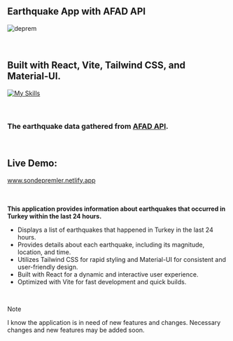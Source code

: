 ## Earthquake App with AFAD API

![deprem](https://github.com/beytullahdanis/earthquake-app/assets/108797171/c625498e-5ac2-4842-8d24-e249ac5606bb)
<br /><br /><br />
## Built with React, Vite, Tailwind CSS, and Material-UI. 
[![My Skills](https://skillicons.dev/icons?i=react,vite,tailwind,materialui)](https://skillicons.dev)
<br /><br /><br />
### The earthquake data gathered from [AFAD API](https://deprem.afad.gov.tr/event-service).
<br />

## Live Demo:
www.sondepremler.netlify.app
<br /><br /><br />

**This application provides information about earthquakes that occurred in Turkey within the last 24 hours.**

- Displays a list of earthquakes that happened in Turkey in the last 24 hours.
- Provides details about each earthquake, including its magnitude, location, and time.
- Utilizes Tailwind CSS for rapid styling and Material-UI for consistent and user-friendly design.
- Built with React for a dynamic and interactive user experience.
- Optimized with Vite for fast development and quick builds.

<br />

> [!NOTE]
> I know the application is in need of new features and changes.
Necessary changes and new features may be added soon.





